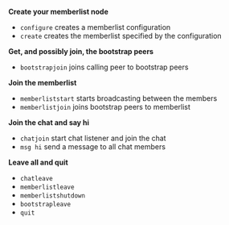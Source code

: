 **Create your memberlist node**

- `configure` creates a memberlist configuration
- `create` creates the memberlist specified by the configuration


**Get, and possibly join, the bootstrap peers**

- `bootstrapjoin` joins calling peer to bootstrap peers


**Join the memberlist**

- `memberliststart` starts broadcasting between the members
- `memberlistjoin` joins bootstrap peers to memberlist


**Join the chat and say hi**

- `chatjoin` start chat listener and join the chat
- `msg hi` send a message to all chat members


**Leave all and quit**

- `chatleave` 
- `memberlistleave` 
- `memberlistshutdown`
- `bootstrapleave` 
- `quit`


